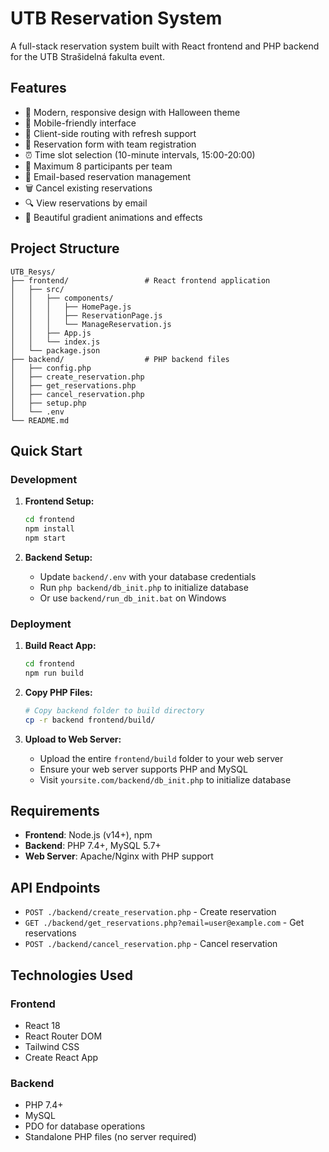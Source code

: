 # UTB Reservation System

A full-stack reservation system built with React frontend and PHP backend for the UTB Strašidelná fakulta event.

## Features

- 🎃 Modern, responsive design with Halloween theme
- 📱 Mobile-friendly interface
- 🔄 Client-side routing with refresh support
- 📝 Reservation form with team registration
- ⏰ Time slot selection (10-minute intervals, 15:00-20:00)
- 👥 Maximum 8 participants per team
- 📧 Email-based reservation management
- 🗑️ Cancel existing reservations
- 🔍 View reservations by email
- 🎨 Beautiful gradient animations and effects

## Project Structure

```
UTB_Resys/
├── frontend/                 # React frontend application
│   ├── src/
│   │   ├── components/
│   │   │   ├── HomePage.js
│   │   │   ├── ReservationPage.js
│   │   │   └── ManageReservation.js
│   │   ├── App.js
│   │   └── index.js
│   └── package.json
├── backend/                  # PHP backend files
│   ├── config.php
│   ├── create_reservation.php
│   ├── get_reservations.php
│   ├── cancel_reservation.php
│   ├── setup.php
│   └── .env
└── README.md
```

## Quick Start

### Development

1. **Frontend Setup:**
   ```bash
   cd frontend
   npm install
   npm start
   ```

2. **Backend Setup:**
   - Update `backend/.env` with your database credentials
   - Run `php backend/db_init.php` to initialize database
   - Or use `backend/run_db_init.bat` on Windows

### Deployment

1. **Build React App:**
   ```bash
   cd frontend
   npm run build
   ```

2. **Copy PHP Files:**
   ```bash
   # Copy backend folder to build directory
   cp -r backend frontend/build/
   ```

3. **Upload to Web Server:**
   - Upload the entire `frontend/build` folder to your web server
   - Ensure your web server supports PHP and MySQL
   - Visit `yoursite.com/backend/db_init.php` to initialize database

## Requirements

- **Frontend**: Node.js (v14+), npm
- **Backend**: PHP 7.4+, MySQL 5.7+
- **Web Server**: Apache/Nginx with PHP support

## API Endpoints

- `POST ./backend/create_reservation.php` - Create reservation
- `GET ./backend/get_reservations.php?email=user@example.com` - Get reservations
- `POST ./backend/cancel_reservation.php` - Cancel reservation

## Technologies Used

### Frontend
- React 18
- React Router DOM
- Tailwind CSS
- Create React App

### Backend
- PHP 7.4+
- MySQL
- PDO for database operations
- Standalone PHP files (no server required)
